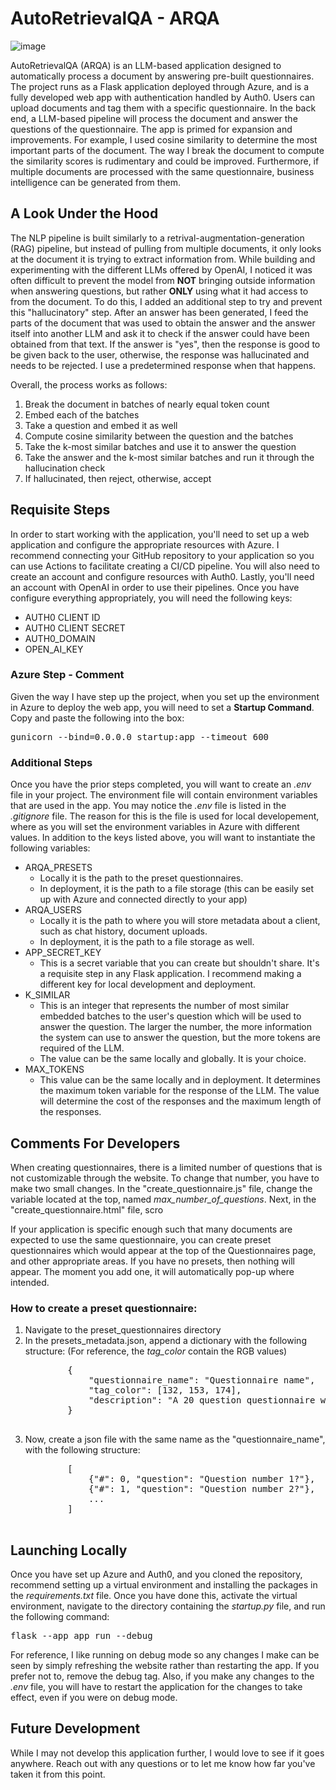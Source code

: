 # AutoRetrievalQA - ARQA
![image](https://github.com/luizmanella/AutoRetrievalQA/assets/39210022/1e012340-bd33-4871-8b79-f67e1788a094)

<p>AutoRetrievalQA (ARQA) is an LLM-based application designed to automatically process a document by answering pre-built questionnaires. The project runs as a Flask application deployed through Azure, and is a fully developed web app with authentication handled by Auth0. Users can upload documents and tag them with a specific questionnaire. In the back end, a LLM-based pipeline will process the document and answer the questions of the questionnaire. The app is primed for expansion and improvements. For example, I used cosine similarity to determine the most important parts of the document. The way I break the document to compute the similarity scores is rudimentary and could be improved. Furthermore, if multiple documents are processed with the same questionnaire, business intelligence can be generated from them.</p>

<h2>A Look Under the Hood</h2>
<p>The NLP pipeline is built similarly to a retrival-augmentation-generation (RAG) pipeline, but instead of pulling from multiple documents, it only looks at the document it is trying to extract information from. While building and experimenting with the different LLMs offered by OpenAI, I noticed it was often difficult to prevent the model from <b>NOT</b> bringing outside information when answering questions, but rather <b>ONLY</b> using what it had access to from the document. To do this, I added an additional step to try and prevent this "hallucinatory" step. After an answer has been generated, I feed the parts of the document that was used to obtain the answer and the answer itself into another LLM and ask it to check if the answer could have been obtained from that text. If the answer is "yes", then the response is good to be given back to the user, otherwise, the response was hallucinated and needs to be rejected. I use a predetermined response when that happens.</p> Overall, the process works as follows:
<ol>
    <li>Break the document in batches of nearly equal token count</li>
    <li>Embed each of the batches</li>
    <li>Take a question and embed it as well</li>
    <li>Compute cosine similarity between the question and the batches</li>
    <li>Take the k-most similar batches and use it to answer the question</li>
    <li>Take the answer and the k-most similar batches and run it through the hallucination check</li>
    <li>If hallucinated, then reject, otherwise, accept</li>
</ol>

<h2>Requisite Steps</h2>
<p>In order to start working with the application, you'll need to set up a web application and configure the appropriate resources with Azure. I recommend connecting your GitHub repository to your application so you can use Actions to facilitate creating a CI/CD pipeline. You will also need to create an account and configure resources with Auth0. Lastly, you'll need an account with OpenAI in order to use their pipelines. Once you have configure everything appropriately, you will need the following keys:</p>
<ul>
    <li>AUTH0 CLIENT ID</li>
    <li>AUTH0 CLIENT SECRET</li>
    <li>AUTH0_DOMAIN</li>
    <li>OPEN_AI_KEY</li>
</ul>
<h3>Azure Step - Comment</h3>
<p>Given the way I have step up the project, when you set up the environment in Azure to deploy the web app, you will need to set a <b>Startup Command</b>. Copy and paste the following into the box:</p>
<pre>gunicorn --bind=0.0.0.0 startup:app --timeout 600</pre>

<h3>Additional Steps</h3>
Once you have the prior steps completed, you will want to create an <i>.env</i> file in your project. The environment file will contain environment variables that are used in the app. You may notice the <i>.env</i> file is listed in the <i>.gitignore</i> file. The reason for this is the file is used for local developement, where as you will set the environment variables in Azure with different values. In addition to the keys listed above, you will want to instantiate the following variables:
<ul>
    <li>
        ARQA_PRESETS
        <ul>
            <li>Locally it is the path to the preset questionnaires.</li>
            <li>In deployment, it is the path to a file storage (this can be easily set up with Azure and connected directly to your app)</li>
        </ul>
    </li>
    <li>
        ARQA_USERS
        <ul>
            <li>Locally it is the path to where you will store metadata about a client, such as chat history, document uploads. </li>
            <li>In deployment, it is the path to a file storage as well.
        </ul>
    </li>
    <li>
        APP_SECRET_KEY
        <ul>
            <li>This is a secret variable that you can create but shouldn't share. It's a requisite step in any Flask application. I recommend making a different key for local development and deployment.</li>
        </ul>
    </li>
    <li>
        K_SIMILAR
        <ul>
            <li>This is an integer that represents the number of most similar embedded batches to the user's question which will be used to answer the question. The larger the number, the more information the system can use to answer the question, but the more tokens are required of the LLM.</li>
            <li>The value can be the same locally and globally. It is your choice.</li>
        </ul>
    </li>
    <li>
        MAX_TOKENS
        <ul>
            <li>This value can be the same locally and in deployment. It determines the maximum token variable for the response of the LLM. The value will determine the cost of the responses and the maximum length of the responses.</li>
        </ul>
    </li>
</ul>


<h2>Comments For Developers</h2>
<p>When creating questionnaires, there is a limited number of questions that is not customizable through the website. To change that number, you have to make two small changes. In the "create_questionnaire.js" file, change the variable located at the top, named <i>max_number_of_questions</i>. Next, in the "create_questionnaire.html" file, scro</p>
<p>If your application is specific enough such that many documents are expected to use the same questionnaire, you can create preset questionnaires which would appear at the top of the Questionnaires page, and other appropriate areas. If you have no presets, then nothing will appear. The moment you add one, it will automatically pop-up where intended.</p>
<h3>How to create a preset questionnaire:</h3>
<ol>
    <li>Navigate to the preset_questionnaires directory</li>
    <li>
        In the presets_metadata.json, append a dictionary with the following structure: (For reference, the <i>tag_color</i> contain the RGB values)
        <pre>
        {
            "questionnaire_name": "Questionnaire name",
            "tag_color": [132, 153, 174],
            "description": "A 20 question questionnaire which covers high level deal/fund structure, investment strategy, and closing mechanics."
        }
        </pre>
    </li>
    <li>
        Now, create a json file with the same name as the "questionnaire_name", with the following structure:
        <pre>
        [
            {"#": 0, "question": "Question number 1?"},
            {"#": 1, "question": "Question number 2?"}, 
            ...
        ]
        </pre>
    </li>
</ol>   

<h2>Launching Locally</h2>
<p>Once you have set up Azure and Auth0, and you cloned the repository, recommend setting up a virtual environment and installing the packages in the <i>requirements.txt</i> file. Once you have done this, activate the virtual environment, navigate to the directory containing the <i>startup.py</i> file, and run the following command:</p>
<pre>flask --app app run --debug</pre>
<p>For reference, I like running on debug mode so any changes I make can be seen by simply refreshing the website rather than restarting the app. If you prefer not to, remove the debug tag. Also, if you make any changes to the <i>.env</i> file, you will have to restart the application for the changes to take effect, even if you were on debug mode.</p>

<h2>Future Development</h2>
While I may not develop this application further, I would love to see if it goes anywhere. Reach out with any questions or to let me know how far you've taken it from this point.
